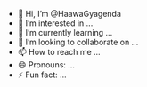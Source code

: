 - 👋 Hi, I’m @HaawaGyagenda
- 👀 I’m interested in ...
- 🌱 I’m currently learning ...
- 💞️ I’m looking to collaborate on ...
- 📫 How to reach me ...
- 😄 Pronouns: ...
- ⚡ Fun fact: ...

<!---
HaawaGyagenda/HawaGyagenda is a ✨ special ✨ repository because its `README.md` (this file) appears on your GitHub profile.
You can click the Preview link to take a look at your changes.
--->
